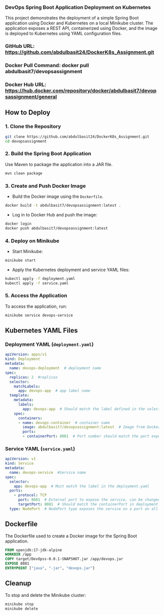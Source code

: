 ### DevOps Spring Boot Application Deployment on Kubernetes

This project demonstrates the deployment of a simple Spring Boot application using Docker and Kubernetes on a local Minikube cluster.
The application exposes a REST API, containerized using Docker, and the image is deployed to Kubernetes using YAML configuration files.

### GitHub URL: https://github.com/abdulbasit24/DockerK8s_Assignment.git
### Docker Pull Command: docker pull abdulbasit7/devopsassignment
### Docker Hub URL: https://hub.docker.com/repository/docker/abdulbasit7/devopsassignment/general

## How to Deploy

### 1. Clone the Repository
```bash
git clone https://github.com/abdulbasit24/DockerK8s_Assignment.git
cd devopsassignment
```

### 2. Build the Spring Boot Application
Use Maven to package the application into a JAR file.
```bash
mvn clean package
```

### 3. Create and Push Docker Image

- Build the Docker image using the `Dockerfile`.
```bash
docker build -t abdulbasit7/devopsassignment:latest .
```

- Log in to Docker Hub and push the image:
```bash
docker login
docker push abdulbasit7/devopsassignment:latest
```

### 4. Deploy on Minikube

- Start Minikube:
```bash
minikube start
```

- Apply the Kubernetes deployment and service YAML files:
```bash
kubectl apply -f deployment.yaml
kubectl apply -f service.yaml
```

### 5. Access the Application

To access the application, run:
```bash
minikube service devops-service
```

## Kubernetes YAML Files

### Deployment YAML (`deployment.yaml`)
```yaml
apiVersion: apps/v1
kind: Deployment
metadata:
  name: devops-deployment  # deployment name
spec:
  replicas: 2  #replicas
  selector:
    matchLabels:
      app: devops-app  # app label name
  template:
    metadata:
      labels:
        app: devops-app  # Should match the label defined in the selector
    spec:
      containers:
      - name: devops-container  # container name
        image: abdulbasit7/devopsassignment:latest  # Image from Docker Hub
        ports:
        - containerPort: 8081  # Port number should match the port exposed in the Dockerfile image
```

### Service YAML (`service.yaml`)
```yaml
apiVersion: v1
kind: Service
metadata:
  name: devops-service  #Service name
spec:
  selector:
    app: devops-app  # Must match the label in the deployment.yaml
  ports:
    - protocol: TCP
      port: 8081  # External port to expose the service, can be changed
      targetPort: 8081  # Should match the containerPort in deployment.yaml
  type: NodePort  # NodePort type exposes the service on a port on all nodes
```

## Dockerfile

The Dockerfile used to create a Docker image for the Spring Boot application.

```Dockerfile
FROM openjdk:17-jdk-alpine
WORKDIR /app
COPY target/DevOpss-0.0.1-SNAPSHOT.jar /app/devops.jar
EXPOSE 8081
ENTRYPOINT ["java", "-jar", "devops.jar"]
```

## Cleanup

To stop and delete the Minikube cluster:
```bash
minikube stop
minikube delete
```
